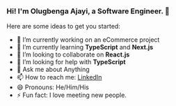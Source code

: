 ### Hi! I'm Olugbenga Ajayi, a Software Engineer. 👋


Here are some ideas to get you started:

- 🔭 I’m currently working on an eCommerce project
- 🌱 I’m currently learning **TypeScript** and **Next.js**
- 👯 I’m looking to collaborate on **React.js**
- 🤔 I’m looking for help with **TypeScript**
- 💬 Ask me about Anything
- 📫 How to reach me: [LinkedIn](https://www.linkedin.com/in/olugbenga-ajayi-333a5b30/)
- 😄 Pronouns: He/Him/His
- ⚡ Fun fact: I love meeting new people.
